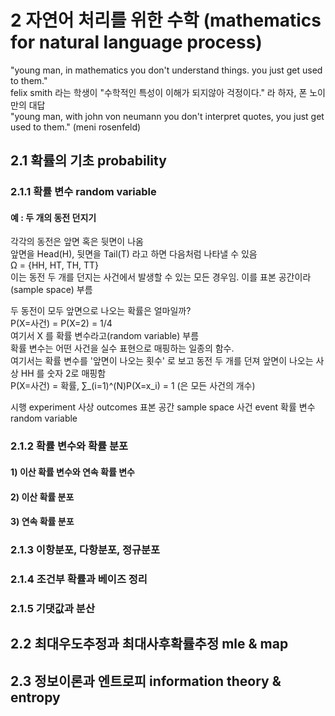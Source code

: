 # 2 자연어 처리를 위한 수학 (mathematics for natural language process)
"young man, in mathematics you don't understand things. you just get used to them."  
felix smith 라는 학생이 "수학적인 특성이 이해가 되지않아 걱정이다." 라 하자, 폰 노이만의 대답  
"young man, with john von neumann you don't interpret quotes, you just get used to them." (meni rosenfeld)

## 2.1 확률의 기초 probability

### 2.1.1 확률 변수 random variable
#### 예 : 두 개의 동전 던지기
각각의 동전은 앞면 혹은 뒷면이 나옴  
앞면을 Head(H), 뒷면을 Tail(T) 라고 하면 다음처럼 나타낼 수 있음  
Ω = {HH, HT, TH, TT}  
이는 동전 두 개를 던지는 사건에서 발생할 수 있는 모든 경우임. 이를 표본 공간이라(sample space) 부름

두 동전이 모두 앞면으로 나오는 확률은 얼마일까?  
P(X=사건) = P(X=2) = 1/4  
여기서 X 를 확률 변수라고(random variable) 부름  
확률 변수는 어떤 사건을 실수 표현으로 매핑하는 일종의 함수.  
여기서는 확률 변수를 '앞면이 나오는 횟수' 로 보고 동전 두 개를 던져 앞면이 나오는 <ur>사상 HH 를 숫자 2로 매핑</ur>함  
P(X=사건) = 확률, ∑_(i=1)^(N)P(X=x_i) = 1 (은 모든 사건의 개수)


시행 experiment
사상 outcomes
표본 공간 sample space
사건 event
확률 변수 random variable

### 2.1.2 확률 변수와 확률 분포
#### 1) 이산 확률 변수와 연속 확률 변수
#### 2) 이산 확률 분포
#### 3) 연속 확률 분포

### 2.1.3 이항분포, 다항분포, 정규분포

### 2.1.4 조건부 확률과 베이즈 정리

### 2.1.5 기댓값과 분산

## 2.2 최대우도추정과 최대사후확률추정 mle & map

## 2.3 정보이론과 엔트로피 information theory & entropy
